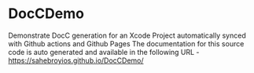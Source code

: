 # DocCDemo
Demonstrate DocC generation for an Xcode Project automatically synced with Github actions and Github Pages 
The documentation for this source code is auto generated and available in the following URL -  https://sahebroyios.github.io/DocCDemo/
